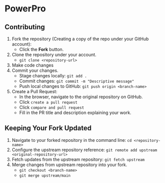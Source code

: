 
# PowerPro

## Contributing

1. Fork the repository (Creating a copy of the repo under your GitHub account):
    - Click the **Fork** button.
2. Clone the repository under your account.
    - `git clone <repository-url>`
3. Make code changes
4. Commit your changes.
    - Stage changes locally: `git add .`
    - Commit changes: `git commit -m "Descriptive message"`
    - Push local changes to GitHub: `git push origin <branch-name>`
5. Create a Pull Request:
    - In the browser, navigate to the original repository on GitHub.
    - Click `create a pull request`
    - Click `compare and pull request`
    - Fill in the PR title and description explaining your work.

## Keeping Your Fork Updated

1. Navigate to your forked repository in the command line: `cd <repository-name>`
2. Configure the upstream repository reference: `git remote add upstream <original-repository-url>`
3. Fetch updates from the upstream repository: `git fetch upstream`
4. Merge changes from upstream repository into your fork.
    - `git checkout <branch-name>`
    - `git merge upstream/main`
